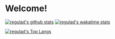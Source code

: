 # Welcome!

[![regulad's github stats](https://github-readme-stats.vercel.app/api?username=regulad&show_icons=true&theme=dark)](https://github.com/anuraghazra/github-readme-stats)
[![regulad's wakatime stats](https://github-readme-stats.vercel.app/api/wakatime?username=regulad&layout=compact&theme=dark)](https://github.com/anuraghazra/github-readme-stats)

[![regulad's Top Langs](https://github-readme-stats.vercel.app/api/top-langs/?username=regulad&layout=compact&theme=dark)](https://github.com/anuraghazra/github-readme-stats)
